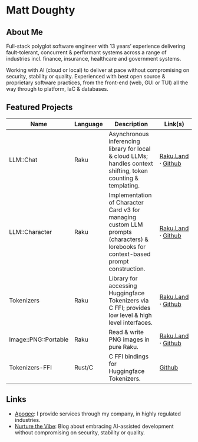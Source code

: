 # Matt Doughty

## About Me

Full-stack polyglot software engineer with 13 years’ experience delivering fault-tolerant, concurrent & performant systems across a range of industries incl. finance, insurance, healthcare and government systems.

Working with AI (cloud or local) to deliver at pace without compromising on security, stability or quality. Experienced with best open source & proprietary software practices, from the front-end (web, GUI or TUI) all the way through to platform, IaC & databases.

## Featured Projects

| Name | Language | Description | Link(s) |
| ---- | -------- | ----------- | ------- |
| LLM::Chat | Raku | Asynchronous inferencing library for local & cloud LLMs; handles context shifting, token counting & templating. | [Raku.Land](https://raku.land/zef:apogee/LLM::Chat) &middot; [Github](https://github.com/m-doughty/LLM_Chat) |
| LLM::Character | Raku | Implementation of Character Card v3 for managing custom LLM prompts (characters) & lorebooks for context-based prompt construction. | [Raku.Land](https://raku.land/zef:apogee/LLM::Character) &middot; [Github](https://github.com/m-doughty/LLM-Character) |
| Tokenizers | Raku | Library for accessing Huggingface Tokenizers via C FFI; provides low level & high level interfaces. | [Raku.Land](https://raku.land/zef:apogee/Tokenizers) &middot; [Github](https://github.com/m-doughty/Raku-Tokenizers) |
| Image::PNG::Portable | Raku | Read &amp; write PNG images in pure Raku. | [Raku.Land](https://raku.land/zef:apogee/Image::PNG::Portable) &middot; [Github](https://github.com/m-doughty/Image-PNG-Portable) |
| Tokenizers-FFI | Rust/C | C FFI bindings for Huggingface Tokenizers. | [Github](https://github.com/m-doughty/tokenizers-ffi) |

## Links

- [Apogee](https://apogee.guru): I provide services through my company, in highly regulated industries.
- [Nurture the Vibe](https://nurturethevibe.com): Blog about embracing AI-assisted development without compromising on security, stability or quality.
